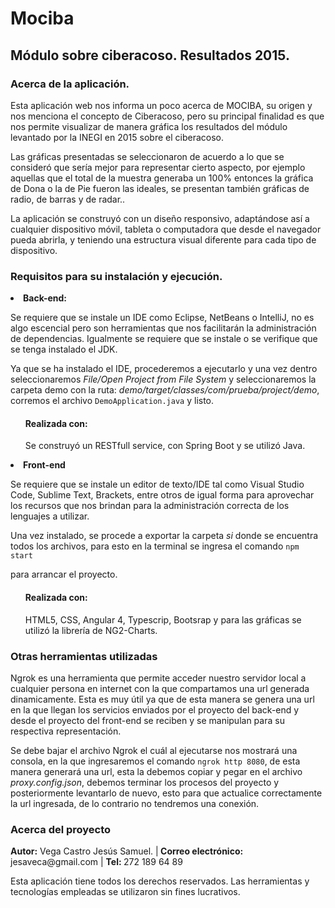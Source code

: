 <h1>Mociba</h1>

<h2>Módulo sobre ciberacoso. Resultados 2015.</h2>

<h3>Acerca de la aplicación.</h3>
<p>Esta aplicación web nos informa un poco acerca de MOCIBA, su origen y nos menciona el concepto de Ciberacoso, pero su principal finalidad es 
que nos permite visualizar de manera gráfica los resultados del módulo levantado por la INEGI en 2015 sobre el ciberacoso.</p>
<p>Las gráficas presentadas se seleccionaron de acuerdo a lo que se consideró que sería mejor para representar cierto aspecto, por ejemplo aquellas
que el total de la muestra generaba un 100% entonces la gráfica de Dona o la de Pie fueron las ideales, se presentan también gráficas de radio,
de barras y de radar..</p>
<p>La aplicación se construyó con un diseño responsivo, adaptándose así a cualquier dispositivo móvil, tableta o computadora que 
desde el navegador pueda abrirla, y teniendo una estructura visual diferente para cada tipo de dispositivo.</p>


<h3>Requisitos para su instalación y ejecución.</h3>

<li><b>Back-end:</b></li>
<p>Se requiere que se instale un IDE como Eclipse, NetBeans o IntelliJ, no es algo escencial pero son herramientas que nos facilitarán
la administración de dependencias. Igualmente se requiere que se instale o se verifique que se tenga instalado el JDK.</p>
<p>Ya que se ha instalado el IDE, procederemos a ejecutarlo y una vez dentro seleccionaremos <em>File/Open Project from File System</em>
y seleccionaremos la carpeta demo con la ruta: <em>demo/target/classes/com/prueba/project/demo</em>, corremos el archivo <code>DemoApplication.java</code> y listo.</p>
<ul><h4>Realizada con:</h4> Se construyó un RESTfull service, con Spring Boot y se utilizó Java. </ul>

<li><b>Front-end</b></li>
<p>Se requiere que se instale un editor de texto/IDE tal como Visual Studio Code, Sublime Text, Brackets, entre otros de igual forma
para aprovechar los recursos que nos brindan para la administración correcta de los lenguajes a utilizar.</p>
<p>Una vez instalado, se procede a exportar la carpeta <em>si</em> donde se encuentra todos los archivos, para esto en la terminal se ingresa
el comando <code>npm start</code></p> para arrancar el proyecto.
<ul><h4>Realizada con:</h4> HTML5, CSS, Angular 4, Typescrip, Bootsrap y para las gráficas se utilizó la librería de NG2-Charts.</ul>

<h3>Otras herramientas utilizadas</h3>
<p>Ngrok es una herramienta que permite acceder nuestro servidor local a cualquier persona en internet con la que compartamos una url generada dinamicamente.
Esta es muy útil ya que de esta manera se genera una url en la que llegan los servicios enviados por el proyecto del back-end y desde el proyecto  
del front-end se reciben y se manipulan para su respectiva representación.</p>
<p>Se debe bajar el archivo Ngrok el cuál al ejecutarse nos mostrará una consola, en la que ingresaremos el comando <code>ngrok http 8080</code>, 
de esta manera generará una url, esta la debemos copiar y pegar en el archivo <em>proxy.config.json</em>, debemos terminar los procesos del proyecto
y posteriormente levantarlo de nuevo, esto para que actualice correctamente la url ingresada, de lo contrario no tendremos una conexión.

<h3>Acerca del proyecto</h3>
<p><b>Autor:</b> Vega Castro Jesús Samuel. |<b> Correo electrónico:</b> jesaveca@gmail.com | <b>Tel: </b>272 189 64 89</p>
<p>Esta aplicación tiene todos los derechos reservados. Las herramientas y tecnologías empleadas se utilizaron sin fines lucrativos.</p>
